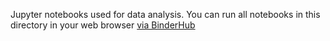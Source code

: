Jupyter notebooks used for data analysis.
You can run all notebooks in this directory in your web browser [via BinderHub](https://mybinder.org/v2/gh/mmore500/hstrat-recomb-concept/binder?filepath=binder)

